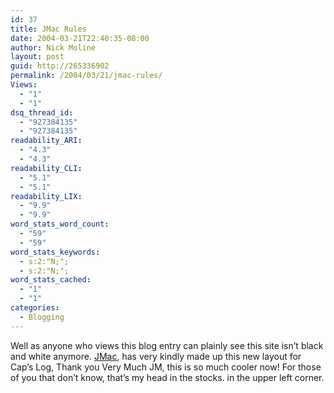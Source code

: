 ```yaml
---
id: 37
title: JMac Rules
date: 2004-03-21T22:40:35-08:00
author: Nick Moline
layout: post
guid: http://265336902
permalink: /2004/03/21/jmac-rules/
Views:
  - "1"
  - "1"
dsq_thread_id:
  - "927384135"
  - "927384135"
readability_ARI:
  - "4.3"
  - "4.3"
readability_CLI:
  - "5.1"
  - "5.1"
readability_LIX:
  - "9.9"
  - "9.9"
word_stats_word_count:
  - "59"
  - "59"
word_stats_keywords:
  - s:2:"N;";
  - s:2:"N;";
word_stats_cached:
  - "1"
  - "1"
categories:
  - Blogging
---
```

Well as anyone who views this blog entry can plainly see this site isn&#8217;t black and white anymore. <a target="JMac" href="http://www.jmaclabs.com/">JMac</a>, has very kindly made up this new layout for Cap&#8217;s Log, Thank you Very Much JM, this is so much cooler now! For those of you that don&#8217;t know, that&#8217;s my head in the stocks. in the upper left corner.